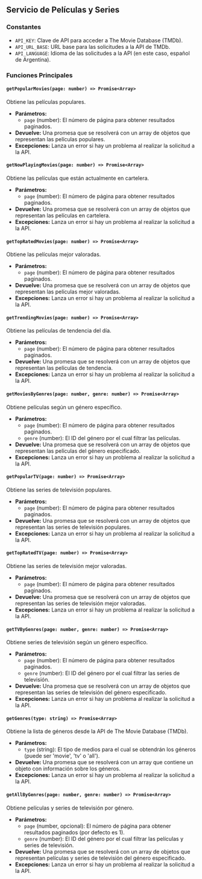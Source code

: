 ## Servicio de Películas y Series

### Constantes

- `API_KEY`: Clave de API para acceder a The Movie Database (TMDb).
- `API_URL_BASE`: URL base para las solicitudes a la API de TMDb.
- `API_LANGUAGE`: Idioma de las solicitudes a la API (en este caso, español de Argentina).

### Funciones Principales

#### `getPopularMovies(page: number) => Promise<Array>`

Obtiene las películas populares.

- **Parámetros:**
  - `page` (number): El número de página para obtener resultados paginados.
- **Devuelve:** Una promesa que se resolverá con un array de objetos que representan las películas populares.
- **Excepciones:** Lanza un error si hay un problema al realizar la solicitud a la API.

#### `getNowPlayingMovies(page: number) => Promise<Array>`

Obtiene las películas que están actualmente en cartelera.

- **Parámetros:**
  - `page` (number): El número de página para obtener resultados paginados.
- **Devuelve:** Una promesa que se resolverá con un array de objetos que representan las películas en cartelera.
- **Excepciones:** Lanza un error si hay un problema al realizar la solicitud a la API.

#### `getTopRatedMovies(page: number) => Promise<Array>`

Obtiene las películas mejor valoradas.

- **Parámetros:**
  - `page` (number): El número de página para obtener resultados paginados.
- **Devuelve:** Una promesa que se resolverá con un array de objetos que representan las películas mejor valoradas.
- **Excepciones:** Lanza un error si hay un problema al realizar la solicitud a la API.

#### `getTrendingMovies(page: number) => Promise<Array>`

Obtiene las películas de tendencia del día.

- **Parámetros:**
  - `page` (number): El número de página para obtener resultados paginados.
- **Devuelve:** Una promesa que se resolverá con un array de objetos que representan las películas de tendencia.
- **Excepciones:** Lanza un error si hay un problema al realizar la solicitud a la API.

#### `getMoviesByGenres(page: number, genre: number) => Promise<Array>`

Obtiene películas según un género específico.

- **Parámetros:**
  - `page` (number): El número de página para obtener resultados paginados.
  - `genre` (number): El ID del género por el cual filtrar las películas.
- **Devuelve:** Una promesa que se resolverá con un array de objetos que representan las películas del género especificado.
- **Excepciones:** Lanza un error si hay un problema al realizar la solicitud a la API.

#### `getPopularTV(page: number) => Promise<Array>`

Obtiene las series de televisión populares.

- **Parámetros:**
  - `page` (number): El número de página para obtener resultados paginados.
- **Devuelve:** Una promesa que se resolverá con un array de objetos que representan las series de televisión populares.
- **Excepciones:** Lanza un error si hay un problema al realizar la solicitud a la API.

#### `getTopRatedTV(page: number) => Promise<Array>`

Obtiene las series de televisión mejor valoradas.

- **Parámetros:**
  - `page` (number): El número de página para obtener resultados paginados.
- **Devuelve:** Una promesa que se resolverá con un array de objetos que representan las series de televisión mejor valoradas.
- **Excepciones:** Lanza un error si hay un problema al realizar la solicitud a la API.

#### `getTVByGenres(page: number, genre: number) => Promise<Array>`

Obtiene series de televisión según un género específico.

- **Parámetros:**
  - `page` (number): El número de página para obtener resultados paginados.
  - `genre` (number): El ID del género por el cual filtrar las series de televisión.
- **Devuelve:** Una promesa que se resolverá con un array de objetos que representan las series de televisión del género especificado.
- **Excepciones:** Lanza un error si hay un problema al realizar la solicitud a la API.

#### `getGenres(type: string) => Promise<Array>`

Obtiene la lista de géneros desde la API de The Movie Database (TMDb).

- **Parámetros:**
  - `type` (string): El tipo de medios para el cual se obtendrán los géneros (puede ser 'movie', 'tv' o 'all').
- **Devuelve:** Una promesa que se resolverá con un array que contiene un objeto con información sobre los géneros.
- **Excepciones:** Lanza un error si hay un problema al realizar la solicitud a la API.

#### `getAllByGenres(page: number, genre: number) => Promise<Array>`

Obtiene películas y series de televisión por género.

- **Parámetros:**
  - `page` (number, opcional): El número de página para obtener resultados paginados (por defecto es 1).
  - `genre` (number): El ID del género por el cual filtrar las películas y series de televisión.
- **Devuelve:** Una promesa que se resolverá con un array de objetos que representan películas y series de televisión del género especificado.
- **Excepciones:** Lanza un error si hay un problema al realizar la solicitud a la API.
